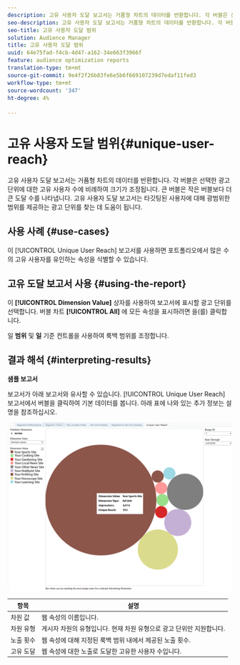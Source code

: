 ```yaml
---
description: 고유 사용자 도달 보고서는 거품형 차트의 데이터를 반환합니다. 각 버블은 선택한 광고 단위에 대한 고유 사용자 수에 비례하여 크기가 조정됩니다. 큰 버블은 작은 버블보다 더 큰 도달 수를 나타냅니다. 고유 사용자 도달 보고서는 타깃팅된 사용자에 대해 광범위한 범위를 제공하는 광고 단위를 찾는 데 도움이 됩니다.
seo-description: 고유 사용자 도달 보고서는 거품형 차트의 데이터를 반환합니다. 각 버블은 선택한 광고 단위에 대한 고유 사용자 수에 비례하여 크기가 조정됩니다. 큰 버블은 작은 버블보다 더 큰 도달 수를 나타냅니다. 고유 사용자 도달 보고서는 타깃팅된 사용자에 대해 광범위한 범위를 제공하는 광고 단위를 찾는 데 도움이 됩니다.
seo-title: 고유 사용자 도달 범위
solution: Audience Manager
title: 고유 사용자 도달 범위
uuid: 64e75fad-f4cb-4d47-a162-34e663f3966f
feature: audience optimization reports
translation-type: tm+mt
source-git-commit: 9e4f2f26b83fe6e5b6f669107239d7edaf11fed3
workflow-type: tm+mt
source-wordcount: '347'
ht-degree: 4%

---
```



# 고유 사용자 도달 범위{#unique-user-reach}

고유 사용자 도달 보고서는 거품형 차트의 데이터를 반환합니다. 각 버블은 선택한 광고 단위에 대한 고유 사용자 수에 비례하여 크기가 조정됩니다. 큰 버블은 작은 버블보다 더 큰 도달 수를 나타냅니다. 고유 사용자 도달 보고서는 타깃팅된 사용자에 대해 광범위한 범위를 제공하는 광고 단위를 찾는 데 도움이 됩니다.

## 사용 사례 {#use-cases}

이 [!UICONTROL Unique User Reach] 보고서를 사용하면 포트폴리오에서 많은 수의 고유 사용자를 유인하는 속성을 식별할 수 있습니다.

## 고유 도달 보고서 사용 {#using-the-report}

이 **[!UICONTROL Dimension Value]** 상자를 사용하여 보고서에 표시할 광고 단위를 선택합니다. 버블 차트 **[!UICONTROL All]** 에 모든 속성을 표시하려면 을(를) 클릭합니다.

일 **범위** 및 **일** 기준 컨트롤을 사용하여 룩백 범위를 조정합니다.

## 결과 해석 {#interpreting-results}

**샘플 보고서**

보고서가 아래 보고서와 유사할 수 있습니다. [!UICONTROL Unique User Reach] 보고서에서 버블을 클릭하여 기본 데이터를 봅니다. 아래 표에 나와 있는 추가 정보는 설명을 참조하십시오.

![](assets/publisher_unique_user_reach.png)

| 항목 | 설명 |
|--- |--- |
| 차원 값 | 웹 속성의 이름입니다. |
| 차원 유형 | 게시자 차원의 유형입니다. 현재 차원 유형으로 광고 단위만 지원합니다. |
| 노출 횟수 | 웹 속성에 대해 지정된 룩백 범위 내에서 제공된 노출 횟수. |
| 고유 도달 | 웹 속성에 대한 노출로 도달한 고유한 사용자 수입니다. |